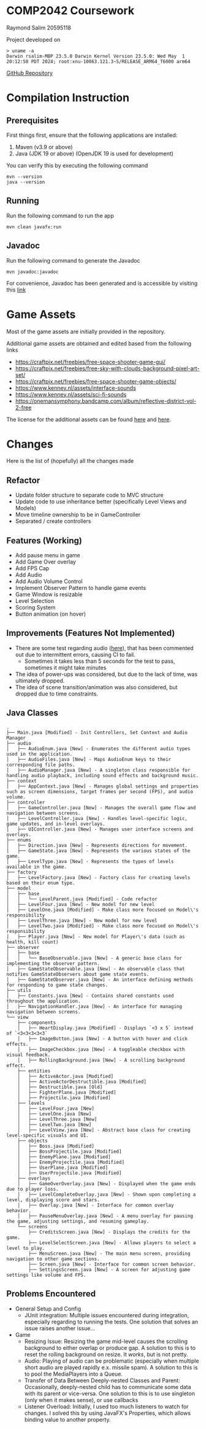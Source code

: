 # COMP2042 Coursework
Raymond Salim 20595118

Project developed on

```shell
> uname -a
Darwin rsalim-MBP 23.5.0 Darwin Kernel Version 23.5.0: Wed May  1 20:12:58 PDT 2024; root:xnu-10063.121.3~5/RELEASE_ARM64_T6000 arm64
```

[GitHub Repository](https://github.com/RaymondSalim/U_COMP2042_CW1)

# Compilation Instruction

## Prerequisites

First things first, ensure that the following applications are installed:

1. Maven (v3.9 or above)
2. Java (JDK 19 or above) (OpenJDK 19 is used for development)

You can verify this by executing the following command

```shell
mvn --version
java --version
```

## Running
Run the following command to run the app
```shell
mvn clean javafx:run
```

## Javadoc
Run the following command to generate the Javadoc
```shell
mvn javadoc:javadoc
```

For convenience, Javadoc has been generated and is accessible by visiting
this [link](https://raymondsalim.github.io/U_COMP2042_CW1/)

# Game Assets

Most of the game assets are initially provided in the repository.

Additional game assets are obtained and edited based from the following links

- https://craftpix.net/freebies/free-space-shooter-game-gui/
- https://craftpix.net/freebies/free-sky-with-clouds-background-pixel-art-set/
- https://craftpix.net/freebies/free-space-shooter-game-objects/
- https://www.kenney.nl/assets/interface-sounds
- https://www.kenney.nl/assets/sci-fi-sounds
- https://onemansymphony.bandcamp.com/album/reflective-district-vol-2-free

The license for the additional assets can be found [here](https://craftpix.net/file-licenses/)
and [here](https://creativecommons.org/publicdomain/zero/1.0/).

# Changes
Here is the list of (hopefully) all the changes made

## Refactor
- Update folder structure to separate code to MVC structure
- Update code to use inheritance better (specifically Level Views and Models)
- Move timeline ownership to be in GameController
- Separated / create controllers

## Features (Working)
- Add pause menu in game
- Add Game Over overlay
- Add FPS Cap
- Add Audio
- Add Audio Volume Control
- Implement Observer Pattern to handle game events
- Game Window is resizable
- Level Selection
- Scoring System
- Button animation (on hover)

## Improvements (Features Not Implemented)
- There are some test regarding audio ([here](src/test/java/com/example/demo/audio/AudioManagerTest.java)), that has
  been commented out due to intermittent errors, causing CI to fail.
    - Sometimes it takes less than 5 seconds for the test to pass, sometimes it might take minutes
- The idea of power-ups was considered, but due to the lack of time, was ultimately dropped.
- The idea of scene transition/animation was also considered, but dropped due to time constraints.

## Java Classes

```shell
.
├── Main.java [Modified] - Init Controllers, Set Context and Audio Manager
├── audio
│   ├── AudioEnum.java [New] - Enumerates the different audio types used in the application.
│   ├── AudioFiles.java [New] - Maps AudioEnum keys to their corresponding file paths.
│   ├── AudioManager.java [New] - A singleton class responsible for handling audio playback, including sound effects and background music.
├── context
│   ├── AppContext.java [New] - Manages global settings and properties such as screen dimensions, target frames per second (FPS), and audio volume.
├── controller
│   ├── GameController.java [New] - Manages the overall game flow and navigation between screens.
│   ├── LevelController.java [New] - Handles level-specific logic, game updates, and in-level overlays.
│   ├── UIController.java [New] - Manages user interface screens and overlays.
├── enums
│   ├── Direction.java [New] - Represents directions for movement.
│   ├── GameState.java [New] - Represents the various states of the game.
│   ├── LevelType.java [New] - Represents the types of levels available in the game.
├── factory
│   ├── LevelFactory.java [New] - Factory class for creating levels based on their enum type.
├── model
│   ├── base
│   │   └── LevelParent.java [Modified] - Code refactor
│   ├── LevelFour.java [New] - New model for new level
│   ├── LevelOne.java [Modified] - Make class more focused on Model\'s responsibility
│   ├── LevelThree.java [New] - New model for new level
│   ├── LevelTwo.java [Modified] - Make class more focused on Model\'s responsibility
│   ├── Player.java [New] - New model for Player\'s data (such as health, kill count)
├── observer
│   ├── base
│   │   └── BaseObservable.java [New] - A generic base class for implementing the observer pattern.
│   ├── GameStateObservable.java [New] - An observable class that notifies GameStateObservers about game state events.
│   ├── GameStateObserver.java [New] - An interface defining methods for responding to game state changes. 
├── utils
│   ├── Constants.java [New] - Contains shared constants used throughout the application.
│   ├── NavigationHandler.java [New] - An interface for managing navigation between screens.
└── view
    ├── components
    │   ├── HeartDisplay.java [Modified] - Displays `<3 x 5` instead of `<3<3<3<3<3`
    │   ├── ImageButton.java [New] - A button with hover and click effects.
    │   ├── ImageCheckbox.java [New] - A toggleable checkbox with visual feedback.
    │   ├── RollingBackground.java [New] - A scrolling background effect.
    ├── entities
    │   ├── ActiveActor.java [Modified]
    │   ├── ActiveActorDestructible.java [Modified]
    │   ├── Destructible.java [Old]
    │   ├── FighterPlane.java [Modified]
    │   ├── Projectile.java [Modified]
    ├── levels
    │   ├── LevelFour.java [New]
    │   ├── LevelOne.java [New]
    │   ├── LevelThree.java [New]
    │   ├── LevelTwo.java [New]
    │   ├── LevelView.java [New] - Abstract base class for creating level-specific visuals and UI.
    ├── objects
    │   ├── Boss.java [Modified]
    │   ├── BossProjectile.java [Modified]
    │   ├── EnemyPlane.java [Modified]
    │   ├── EnemyProjectile.java [Modified]
    │   ├── UserPlane.java [Modified]
    │   ├── UserProjectile.java [Modified]
    ├── overlays
    │   ├── GameOverOverlay.java [New] - Displayed when the game ends due to player loss.
    │   ├── LevelCompleteOverlay.java [New] - Shown upon completing a level, displaying score and stars.
    │   ├── Overlay.java [New] - Interface for common overlay behavior.
    │   ├── PauseMenuOverlay.java [New] - A menu overlay for pausing the game, adjusting settings, and resuming gameplay.
    └── screens
        ├── CreditsScreen.java [New] - Displays the credits for the game.
        ├── LevelSelectScreen.java [New] - Allows players to select a level to play.
        ├── MenuScreen.java [New] - The main menu screen, providing navigation to other game sections.
        ├── Screen.java [New] - Interface for common screen behavior.
        ├── SettingsScreen.java [New] - A screen for adjusting game settings like volume and FPS.
```

## Problems Encountered

- General Setup and Config
  - JUnit integration: Multiple issues encountered during integration, especially regarding to running the tests. One
    solution that solves an issue raises another issue...
- Game
  - Resizing Issue: Resizing the game mid-level causes the scrolling background to either overlap or produce gap. A
    solution to this is to reset the rolling background on resize. It *works*, but is not pretty.
  - Audio: Playing of audio can be problematic (especially when multiple short audio are played rapidly e.x. missile
    spam). A solution to this is to pool the MediaPlayers into a Queue.
  - Transfer of Data Between Deeply-nested Classes and Parent: Occasionally, deeply-nested child has to communicate some
    data with its parent or vice-versa. One solution to this is to use singleton (only when it makes sense), or use
    callbacks
  - Listener Overload: Initially, I used too much listeners to watch for changes. I solved this by using JavaFX's
    Properties, which allows binding value to another property.